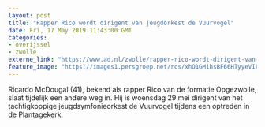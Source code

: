 ```yaml
---
layout: post
title: "Rapper Rico wordt dirigent van jeugdorkest de Vuurvogel"
date: Fri, 17 May 2019 11:43:00 GMT
categories: 
- overijssel 
- zwolle 
externe_link: "https://www.ad.nl/zwolle/rapper-rico-wordt-dirigent-van-jeugdorkest-de-vuurvogel~a2ba658c/"
feature_image: "https://images1.persgroep.net/rcs/xhO1GMihsBF66HTyyeVIP2Cq60k/diocontent/138003209/_fitwidth/400/?appId=21791a8992982cd8da851550a453bd7f&quality=0.7"
---
```


Ricardo McDougal (41), bekend als rapper Rico van de formatie Opgezwolle, slaat tijdelijk een andere weg in. Hij is woensdag 29 mei dirigent van het tachtigkoppige jeugdsymfonieorkest de Vuurvogel tijdens een optreden in de Plantagekerk.

